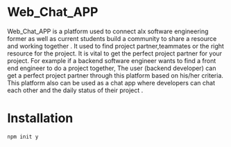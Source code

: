 # Web_Chat_APP

Web_Chat_APP is a platform used to connect alx software engineering former as well as current students build a community to share a resource and working together . It used to find project partner,teammates or the right resource for the project. It is vital to get the perfect project partner for your project. For example if a
backend software engineer wants to find a front end engineer to do a project together, The user (backend developer) can get a perfect project partner through this platform based on his/her criteria. This platform also can be used as a chat app where developers can chat each other and the daily status of their project .

# Installation

```
npm init y
```
